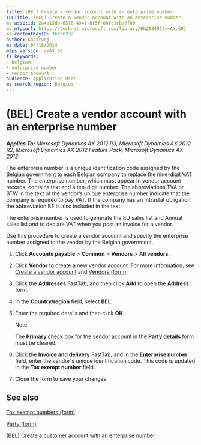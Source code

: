 ```yaml
---
title: (BEL) Create a vendor account with an enterprise number
TOCTitle: (BEL) Create a vendor account with an enterprise number
ms:assetid: 2a4a15db-6576-4947-8f5f-00fc1cba7f0b
ms:mtpsurl: https://technet.microsoft.com/library/Hh208495(v=AX.60)
ms:contentKeyID: 36056232
author: Khairunj
ms.date: 04/18/2014
mtps_version: v=AX.60
f1_keywords:
- belgium
- enterprise number
- vendor account
audience: Application User
ms.search.region: Belgium
---
```


# (BEL) Create a vendor account with an enterprise number 


_**Applies To:** Microsoft Dynamics AX 2012 R3, Microsoft Dynamics AX 2012 R2, Microsoft Dynamics AX 2012 Feature Pack, Microsoft Dynamics AX 2012_

The enterprise number is a unique identification code assigned by the Belgian government to each Belgian company to replace the nine-digit VAT number. The enterprise number, which must appear in vendor account records, contains text and a ten-digit number. The abbreviations TVA or BTW in the text of the vendor’s unique enterprise number indicate that the company is required to pay VAT. If the company has an Intrastat obligation, the abbreviation BE is also included in the text.

The enterprise number is used to generate the EU sales list and Annual sales list and to declare VAT when you post an invoice for a vendor.

Use this procedure to create a vendor account and specify the enterprise number assigned to the vendor by the Belgian government.

1.  Click **Accounts payable** \> **Common** \> **Vendors** \> **All vendors**.

2.  Click **Vendor** to create a new vendor account. For more information, see [Create a vendor account](create-a-vendor-account.md) and [Vendors (form)](https://technet.microsoft.com/library/aa592162\(v=ax.60\)).

3.  Click the **Addresses** FastTab, and then click **Add** to open the **Address** form.

4.  In the **Country/region** field, select **BEL**.

5.  Enter the required details and then click **OK**.
    

    > [!NOTE]
    > <P>The <STRONG>Primary</STRONG> check box for the vendor account in the <STRONG>Party details</STRONG> form must be cleared.</P>



6.  Click the **Invoice and delivery** FastTab, and in the **Enterprise number** field, enter the vendor's unique identification code. This code is updated in the **Tax exempt number** field.

7.  Close the form to save your changes.

## See also

[Tax exempt numbers (form)](https://technet.microsoft.com/library/aa583706\(v=ax.60\))

[Party (form)](https://technet.microsoft.com/library/hh209008\(v=ax.60\))

[(BEL) Create a customer account with an enterprise number](bel-create-a-customer-account-with-an-enterprise-number.md)

  


